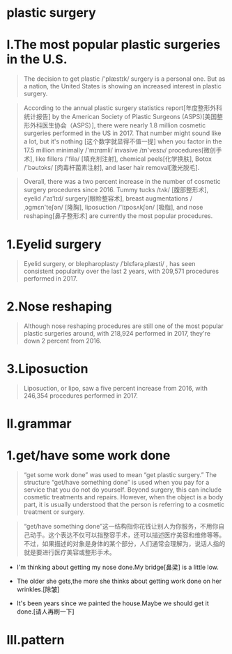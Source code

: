 # plastic surgery

# I.The most popular plastic surgeries in the U.S.
> The decision to get plastic /'plæstɪk/ surgery is a personal one. But as a nation, the United States is showing an increased interest in plastic surgery.

> According to the annual plastic surgery statistics report[年度整形外科统计报告] by the American Society of Plastic Surgeons (ASPS)[美国整形外科医生协会（ASPS）], there were nearly 1.8 million cosmetic surgeries performed in the US in 2017. That number might sound like a lot, but it's nothing [这个数字就显得不值一提] when you factor in the 17.5 million minimally /'mɪnɪmli/ invasive /ɪn'vesɪv/ procedures[微创手术], like fillers /'filə/ [填充剂注射], chemical peels[化学换肤], Botox /'bəutɔks/ [肉毒杆菌素注射], and laser hair removal[激光脱毛].

> Overall, there was a two percent increase in the number of cosmetic surgery procedures since 2016. Tummy tucks /tʌk/ [腹部整形术], eyelid /'aɪ'lɪd/ surgery[眼睑整容术], breast augmentations /ˌɔgmɛn'teʃən/ [隆胸], liposuction /'lɪposʌkʃən/ [吸脂], and nose reshaping[鼻子整形术] are currently the most popular procedures.

# 1.Eyelid surgery
> Eyelid surgery, or blepharoplasty /ˈblɛfərəˌplæsti/ , has seen consistent popularity over the last 2 years, with 209,571 procedures performed in 2017.

# 2.Nose reshaping
> Although nose reshaping procedures are still one of the most popular plastic surgeries around, with 218,924 performed in 2017, they're down 2 percent from 2016.

# 3.Liposuction
> Liposuction, or lipo, saw a five percent increase from 2016, with 246,354 procedures performed in 2017.

# II.grammar
# 1.get/have some work done
> “get some work done” was used to mean “get plastic surgery.” The structure “get/have something done” is used when you pay for a service that you do not do yourself. Beyond surgery, this can include cosmetic treatments and repairs. However, when the object is a body part, it is usually understood that the person is referring to a cosmetic treatment or surgery.

> “get/have something done”这一结构指你花钱让别人为你服务，不用你自己动手。这个表达不仅可以指整容手术，还可以描述医疗美容和维修等等。不过，如果描述的对象是身体的某个部分，人们通常会理解为，说话人指的就是要进行医疗美容或整形手术。

- I'm thinking about getting my nose done.My bridge[鼻梁] is a little low.

- The older she gets,the more she thinks about getting work done on her wrinkles.[除皱]

- It's been years since we painted the house.Maybe we should get it done.[请人再刷一下]


# III.pattern







